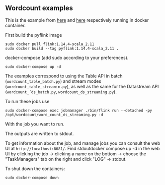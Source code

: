 ## Wordcount examples
This is the example from [here](https://nightlies.apache.org/flink/flink-docs-release-1.14/docs/dev/python/table_api_tutorial/) and [here](https://nightlies.apache.org/flink/flink-docs-release-1.14/docs/dev/python/datastream_tutorial/) respectively running in docker container.

First build the pyflink image
```
sudo docker pull flink:1.14.4-scala_2.11
sudo docker build --tag pyflink:1.14.4-scala_2.11 .
```

docker-compose (add sudo according to your preferences).
````
sudo docker-compose up -d
````

The examples correspond to using the Table API in batch (``wordcount_table_batch.py``) and stream modes (``wordcount_table_streamin.py``), as well as the same for the Datastream API (``wordcount_´ds_batch.py``, ``wordcount_ds_streaming.py``).

To run these jobs use 
````
sudo docker-compose exec jobmanager ./bin/flink run --detached -py /opt/wordcount/word_count_ds_streaming.py -d
````

With the job you want to run.

The outputs are written to stdout.

To get information about the job, and manage jobs you can consult the web UI at `http://localhost:8081/`.
Find stdoutdocker compose up -d in the web UI by clicking the job -> clicking a name on the bottom -> choose the "TaskManagers" tab on the right and click "LOG" -> stdout.

To shut down the containers:
```
sudo docker-compose down
```
